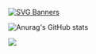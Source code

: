 [![SVG Banners](https://svg-banners.vercel.app/api?type=typeWriter&text1=When%20people%20say%20I%20am%20bad%20I%20say%20no%20u%20...%20L&width=700&height=300)](https://github.com/Catvibers/catvibers.github.io)


![Anurag's GitHub stats](https://github-readme-stats.vercel.app/api?username=Spirel&show_icons=true&title_color=1E90FF&text_color=1E90FF&icon_color=1E90FF&bg_color=000000) 


![](https://komarev.com/ghpvc/?username=savageboy165&label=Profile+Views)

<!--
**savageboy165/savageboy165** is a ✨ _special_ ✨ repository because its `README.md` (this file) appears on your GitHub profile.

Here are some ideas to get you started:

- 🔭 I’m currently working on ...
- 🌱 I’m currently learning ...
- 👯 I’m looking to collaborate on ...
- 🤔 I’m looking for help with ...
- 💬 Ask me about ...
- 📫 How to reach me: ...
- 😄 Pronouns: ...
- ⚡ Fun fact: ...
-->
